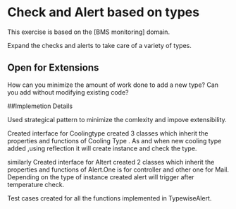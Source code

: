 # Check and Alert based on types

This exercise is based on the [BMS monitoring] domain.

Expand the checks and alerts to take care of a variety of types.

## Open for Extensions

How can you minimize the amount of work done to add a new type?
Can you add without modifying existing code?

##Implemetion Details

Used strategical pattern to minimize the comlexity and impove extensibility.

Created interface for Coolingtype
created 3 classes which inherit the properties and functions of Cooling Type .
As and when new cooling type added ,using reflection it will create instance and check the type.

similarly Created interface for Altert
created 2 classes which inherit the properties and functions of Alert.One is for controller and other one for Mail.
Depending on the type of instance created alert will trigger after temperature check.

Test cases created for all the functions implemented in TypewiseAlert.


